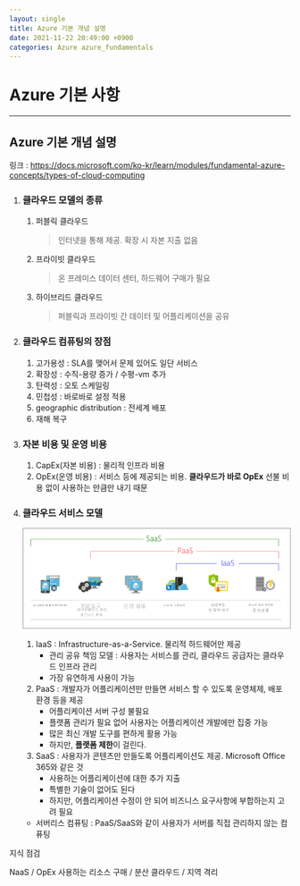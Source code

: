 ```yaml
---
layout: single
title: Azure 기본 개념 설명
date: 2021-11-22 20:49:00 +0900
categories: Azure azure_fundamentals
---
```


# Azure 기본 사항

---

## Azure 기본 개념 설명

링크 : https://docs.microsoft.com/ko-kr/learn/modules/fundamental-azure-concepts/types-of-cloud-computing

1. ### 클라우드 모델의 종류

   1. 퍼블릭 클라우드

      > 인터넷을 통해 제공. 확장 시 자본 지출 없음

   2. 프라이빗 클라우드

      > 온 프레미스 데이터 센터, 하드웨어 구매가 필요

   3. 하이브리드 클라우드

      > 퍼블릭과 프라이빗 간 데이터 및 어플리케이션을 공유

2. ### 클라우드 컴퓨팅의 장점

   1. 고가용성 : SLA를 맺어서 문제 있어도 일단 서비스
   2. 확장성 : 수직-용량 증가 / 수평-vm 추가
   3. 탄력성 : 오토 스케일링
   4. 민첩성 : 바로바로 설정 적용
   5. geographic distribution : 전세계 배포
   6. 재해 복구

3. ### 자본 비용 및 운영 비용

   1. CapEx(자본 비용) : 물리적 인프라 비용
   2. OpEx(운영 비용) : 서비스 등에 제공되는 비용. **클라우드가 바로 OpEx** 선불 비용 없이 사용하는 만큼만 내기 때문

4. ### 클라우드 서비스 모델

   ![iaas-paas-saas](/assets/images/2021-11-22/iaas-paas-saas.png)

   1. IaaS : Infrastructure-as-a-Service. 물리적 하드웨어만 제공
      - 관리 공유 책임 모델 : 사용자는 서비스를 관리, 클라우드 공급자는 클라우드 인프라 관리
      - 가장 유연하게 사용이 가능
   2. PaaS : 개발자가 어플리케이션만 만들면 서비스 할 수 있도록 운영체제, 배포 환경 등을 제공
      - 어플리케이션 서버 구성 불필요
      - 플랫폼 관리가 필요 없어 사용자는 어플리케이션 개발에만 집중 가능
      - 많은 최신 개발 도구를 편하게 활용 가능
      - 하지만, **플랫폼 제한**이 걸린다.
   3. SaaS : 사용자가 콘텐츠만 만들도록 어플리케이션도 제공. Microsoft Office 365와 같은 것
      - 사용하는 어플리케이션에 대한 추가 지출
      - 특별한 기술이 없어도 된다
      - 하지만, 어플리케이션 수정이 안 되어 비즈니스 요구사항에 부합하는지 고려 필요

   * 서버리스 컴퓨팅 : PaaS/SaaS와 같이 사용자가 서버를 직접 관리하지 않는 컴퓨팅

지식 점검

NaaS / OpEx 사용하는 리소스 구매 / 분산 클라우드 / 지역 격리